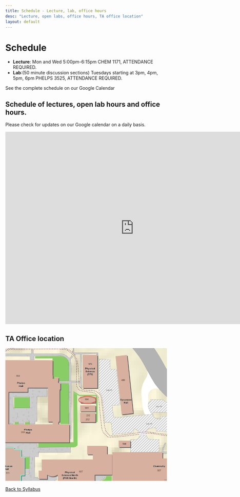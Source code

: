 ```yaml
---
title: Schedule - Lecture, lab, office hours
desc: "Lecture, open labs, office hours, TA office location"
layout: default
---
```


# Schedule <a name="schedule"></a>

* **Lecture**: Mon and Wed 5:00pm-6:15pm CHEM 1171, ATTENDANCE REQUIRED.
* **Lab**:(50 minute discussion sections) Tuesdays starting at 3pm, 4pm, 5pm, 6pm PHELPS 3525, ATTENDANCE REQUIRED.

See the complete schedule on our Google Calendar

## Schedule of lectures, open lab hours and office hours.

Please check for updates on our Google calendar on a daily basis. 

<iframe src="https://calendar.google.com/calendar/embed?mode=WEEK&amp;height=600&amp;wkst=1&amp;bgcolor=%23FFFFFF&amp;src=sim8ll7ij2ek8t8meuob3v9o2o%40group.calendar.google.com&amp;color=%23182C57&amp;ctz=America%2FLos_Angeles" style="border-width:0" width="800" height="600" frameborder="0" scrolling="no"></iframe>

## TA Office location

![TA trailer](/images/936.png)

[Back to Syllabus](/info/syllabus/)
